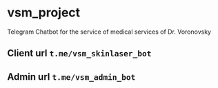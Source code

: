 # vsm_project
Telegram Chatbot for the service of medical services of Dr. Voronovsky

## Client url ```t.me/vsm_skinlaser_bot```

## Admin url ```t.me/vsm_admin_bot```
